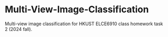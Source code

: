# Multi-View-Image-Classification
Multi-view image classification for HKUST ELCE6910 class homework task 2 (2024 fall).
